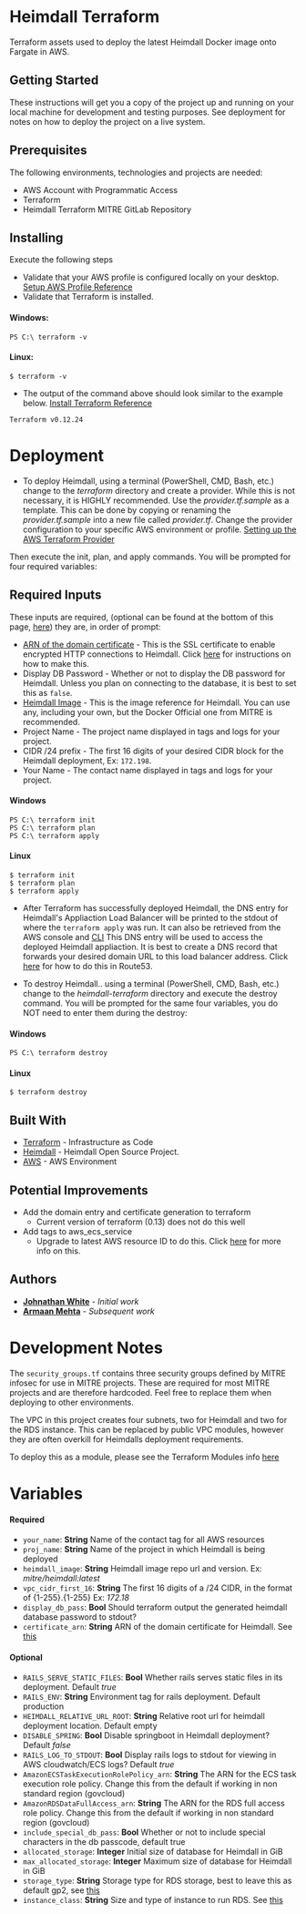 # Heimdall Terraform

Terraform assets used to deploy the latest Heimdall Docker image onto Fargate in AWS.

## Getting Started

These instructions will get you a copy of the project up and running on your local machine for development and testing purposes. See deployment for notes on how to deploy the project on a live system.

## Prerequisites

The following environments, technologies and projects are needed:
* AWS Account with Programmatic Access
* Terraform
* Heimdall Terraform MITRE GitLab Repository

## Installing

Execute the following steps

* Validate that your AWS profile is configured locally on your desktop. [Setup AWS Profile Reference](https://docs.aws.amazon.com/cli/latest/userguide/cli-configure-files.html)
* Validate that Terraform is installed.

#### Windows:
```
PS C:\ terraform -v
```

#### Linux:
```
$ terraform -v
```

* The output of the command above should look similar to the example below. [Install Terraform Reference](https://learn.hashicorp.com/terraform/getting-started/install.html)

```
Terraform v0.12.24
```

# Deployment

* To deploy Heimdall, using a terminal (PowerShell, CMD, Bash, etc.) change to the _terraform_ directory and create a provider. While this is not necessary, it is HIGHLY recommended. Use the *provider.tf.sample* as a template. This can be done by copying or renaming the *provider.tf.sample* into a new file called *provider.tf*. Change the provider configuration to your specific AWS environment or profile. [Setting up the AWS Terraform Provider](https://registry.terraform.io/providers/hashicorp/aws/latest/docs)

Then execute the init, plan, and apply commands. You will be prompted for four required variables:

## Required Inputs
These inputs are required, (optional can be found at the bottom of this page, [here](#variables)) they are, in order of prompt:

* [ARN of the domain certificate](https://docs.aws.amazon.com/acm/latest/userguide/gs-acm-request-public.html) - This is the SSL certificate to enable encrypted HTTP connections to Heimdall. Click [here](https://docs.aws.amazon.com/acm/latest/userguide/gs-acm-request-public.html) for instructions on how to make this.
* Display DB Password - Whether or not to display the DB password for Heimdall. Unless you plan on connecting to the database, it is best to set this as `false`.
* [Heimdall Image](https://hub.docker.com/r/mitre/heimdall) - This is the image reference for Heimdall. You can use any, including your own, but the Docker Official one from MITRE is recommended.
* Project Name - The project name displayed in tags and logs for your project.
* CIDR /24 prefix - The first 16 digits of your desired CIDR block for the Heimdall deployment, Ex: `172.198`.
* Your Name - The contact name displayed in tags and logs for your project.

#### Windows
```
PS C:\ terraform init
PS C:\ terraform plan
PS C:\ terraform apply
```

#### Linux
```
$ terraform init
$ terraform plan
$ terraform apply
```

* After Terraform has successfully deployed Heimdall, the DNS entry for Heimdall's Appliaction Load Balancer will be printed to the stdout of where the `terraform apply` was run. It can also be retrieved from the AWS console and [CLI](https://docs.aws.amazon.com/cli/latest/reference/elb/describe-load-balancers.html) This DNS entry will be used to access the deployed Heimdall appliaction. It is best to create a DNS record that forwards your desired domain URL to this load balancer address. Click [here](https://docs.aws.amazon.com/Route53/latest/DeveloperGuide/routing-to-elb-load-balancer.html) for how to do this in Route53.

* To destroy Heimdall.. using a terminal (PowerShell, CMD, Bash, etc.) change to the _heimdall-terraform_ directory and execute the destroy command. You will be prompted for the same four variables, you do NOT need to enter them during the destroy:

#### Windows
```
PS C:\ terraform destroy
```

#### Linux
```
$ terraform destroy
```

## Built With

* [Terraform](https://www.terraform.io/) - Infrastructure as Code
* [Heimdall](https://github.com/mitre/heimdall) - Heimdall Open Source Project.
* [AWS](https://console.aws.amazon.com/) - AWS Environment

## Potential Improvements
* Add the domain entry and certificate generation to terraform
    * Current version of terraform (0.13) does not do this well
* Add tags to aws_ecs_service
    * Upgrade to latest AWS resource ID to do this. Click [here](https://aws.amazon.com/blogs/compute/migrating-your-amazon-ecs-deployment-to-the-new-arn-and-resource-id-format-2/) for more info on this.

## Authors

* **[Johnathan White](https://github.com/jrwhite17)** - *Initial work*
* **[Armaan Mehta](https://github.com/amehta-mitre)** - *Subsequent work*

# Development Notes

The `security_groups.tf` contains three security groups defined by MITRE infosec for use in MITRE projects. These are required for most MITRE projects and are therefore hardcoded. Feel free to replace them when deploying to other environments.

The VPC in this project creates four subnets, two for Heimdall and two for the RDS instance. This can be replaced by public VPC modules, however they are often overkill for Heimdalls deployment requirements.

To deploy this as a module, please see the Terraform Modules info [here](https://www.terraform.io/docs/configuration/modules.html)

# Variables

#### Required
* `your_name`: **String** Name of the contact tag for all AWS resources
* `proj_name`: **String** Name of the project in which Heimdall is being deployed
* `heimdall_image`: **String** Heimdall image repo url and version. Ex: *mitre/heimdall:latest*
* `vpc_cidr_first_16`: **String** The first 16 digits of a /24 CIDR, in the format of {1-255}.{1-255} Ex: *172.18*
* `display_db_pass`: **Bool** Should terraform output the generated heimdall database password to stdout?
* `certificate_arn`: **String** ARN of the domain certificate for Heimdall. See [this](https://docs.aws.amazon.com/acm/latest/userguide/gs-acm-request-public.html)

#### Optional
* `RAILS_SERVE_STATIC_FILES`: **Bool** Whether rails serves static files in its deployment. Default *true*
* `RAILS_ENV`: **String** Environment tag for rails deployment. Default production
* `HEIMDALL_RELATIVE_URL_ROOT`: **String** Relative root url for heimdall deployment location. Default empty
* `DISABLE_SPRING`: **Bool** Disable springboot in Heimdall deployment? Default *false*
* `RAILS_LOG_TO_STDOUT`: **Bool** Display rails logs to stdout for viewing in AWS cloudwatch/ECS logs? Default *true*
* `AmazonECSTaskExecutionRolePolicy_arn`: **String** The ARN for the ECS task execution role policy. Change this from the default if working in non standard region (govcloud)
* `AmazonRDSDataFullAccess_arn`: **String** The ARN for the RDS full access role policy. Change this from the default if working in non standard region (govcloud)
* `include_special_db_pass`: **Bool** Whether or not to include special characters in the db passcode, default true
* `allocated_storage`: **Integer** Initial size of database for Heimdall in GiB
* `max_allocated_storage`: **Integer** Maximum size of database for Heimdall in GiB
* `storage_type`: **String** Storage type for RDS storage, best to leave this as default gp2, see [this](https://docs.aws.amazon.com/AmazonRDS/latest/UserGuide/CHAP_Storage.html#Concepts.Storage)
* `instance_class`: **String** Size and type of instance to run RDS. See [this](https://aws.amazon.com/rds/instance-types/)

